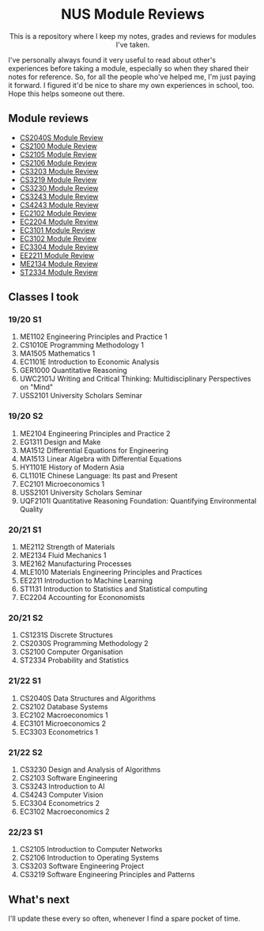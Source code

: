 <!-- PROJECT LOGO -->
<br />
<p align="center">
  <h1 align="center">NUS Module Reviews</h1>

  <p align="center">
    This is a repository where I keep my notes, grades and reviews for modules I've taken. 
  </p>
</p>

I've personally always found it very useful to read about other's experiences before taking a module, especially so when they shared their notes for reference. So, for all the people who've helped me, I'm just paying it forward. I figured it'd be nice to share my own experiences in school, too. Hope this helps someone out there.

## Module reviews
* [CS2040S Module Review](https://github.com/tanyjnaaman/NUS-notes-and-reviews/tree/main/CS2040S%20Module%20Review)
* [CS2100 Module Review](https://github.com/tanyjnaaman/NUS-notes-and-reviews/tree/main/CS2100%20Module%20Review)
* [CS2105 Module Review](https://github.com/tanyjnaaman/NUS-notes-and-reviews/tree/main/CS2105%20Module%20Review)
* [CS2106 Module Review](https://github.com/tanyjnaaman/NUS-notes-and-reviews/tree/main/CS2106%20Module%20Review)
* [CS3203 Module Review](https://github.com/tanyjnaaman/NUS-notes-and-reviews/tree/main/CS3203%20Module%20Review)
* [CS3219 Module Review](https://github.com/tanyjnaaman/NUS-notes-and-reviews/tree/main/CS3219%20Module%20Review)
* [CS3230 Module Review](https://github.com/tanyjnaaman/NUS-notes-and-reviews/tree/main/CS3230%20Module%20Review)
* [CS3243 Module Review](https://github.com/tanyjnaaman/NUS-notes-and-reviews/tree/main/CS3243%20Module%20Review)
* [CS4243 Module Review](https://github.com/tanyjnaaman/NUS-notes-and-reviews/tree/main/CS4243%20Module%20Review)
* [EC2102 Module Review](https://github.com/tanyjnaaman/NUS-notes-and-reviews/tree/main/EC2102%20Module%20Review)
* [EC2204 Module Review](https://github.com/tanyjnaaman/NUS-notes-and-reviews/tree/main/EC2204%20Module%20Review)
* [EC3101 Module Review](https://github.com/tanyjnaaman/NUS-notes-and-reviews/tree/main/EC3101%20Module%20Review)
* [EC3102 Module Review](https://github.com/tanyjnaaman/NUS-notes-and-reviews/tree/main/EC3102%20Module%20Review)
* [EC3304 Module Review](https://github.com/tanyjnaaman/NUS-notes-and-reviews/tree/main/EC3304%20Module%20Review)
* [EE2211 Module Review](https://github.com/tanyjnaaman/NUS-notes-and-reviews/tree/main/EE2211%20Module%20Review)
* [ME2134 Module Review](https://github.com/tanyjnaaman/NUS-notes-and-reviews/tree/main/ME2134%20Module%20Review)
* [ST2334 Module Review](https://github.com/tanyjnaaman/NUS-notes-and-reviews/tree/main/ST2334%20Module%20Review)


## Classes I took

### 19/20 S1

1. ME1102 Engineering Principles and Practice 1
2. CS1010E Programming Methodology 1
3. MA1505 Mathematics 1
4. EC1101E Introduction to Economic Analysis
5. GER1000 Quantitative Reasoning
6. UWC2101J Writing and Critical Thinking: Multidisciplinary Perspectives on "Mind"
7. USS2101 University Scholars Seminar

### 19/20 S2

1. ME2104 Engineering Principles and Practice 2
2. EG1311 Design and Make
3. MA1512 Differential Equations for Engineering
4. MA1513 Linear Algebra with Differential Equations
5. HY1101E History of Modern Asia
6. CL1101E Chinese Language: Its past and Present
7. EC2101 Microeconomics 1
8. USS2101 University Scholars Seminar
9. UQF2101I Quantitative Reasoning Foundation: Quantifying Environmental Quality

### 20/21 S1

1. ME2112 Strength of Materials
2. ME2134 Fluid Mechanics 1
3. ME2162 Manufacturing Processes
4. MLE1010 Materials Engineering Principles and Practices
5. EE2211 Introduction to Machine Learning
6. ST1131 Introduction to Statistics and Statistical computing
7. EC2204 Accounting for Econonomists

### 20/21 S2

1. CS1231S Discrete Structures
2. CS2030S Programming Methodology 2
3. CS2100 Computer Organisation
4. ST2334 Probability and Statistics

### 21/22 S1

1. CS2040S Data Structures and Algorithms
2. CS2102 Database Systems
3. EC2102 Macroeconomics 1
4. EC3101 Microeconomics 2
5. EC3303 Econometrics 1

### 21/22 S2

1. CS3230 Design and Analysis of Algorithms
2. CS2103 Software Engineering
3. CS3243 Introduction to AI
4. CS4243 Computer Vision
5. EC3304 Econometrics 2
6. EC3102 Macroeconomics 2

### 22/23 S1

1. CS2105 Introduction to Computer Networks
2. CS2106 Introduction to Operating Systems
3. CS3203 Software Engineering Project
4. CS3219 Software Engineering Principles and Patterns

## What's next

I'll update these every so often, whenever I find a spare pocket of time.
